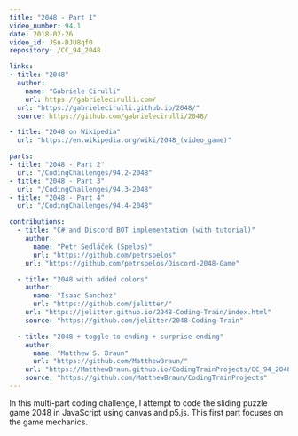 ```yaml
---
title: "2048 - Part 1"
video_number: 94.1
date: 2018-02-26
video_id: JSn-DJU8qf0
repository: /CC_94_2048

links:
- title: "2048"
  author:
    name: "Gabriele Cirulli"
    url: https://gabrielecirulli.com/
  url: "https://gabrielecirulli.github.io/2048/"
  source: https://github.com/gabrielecirulli/2048/

- title: "2048 on Wikipedia"
  url: "https://en.wikipedia.org/wiki/2048_(video_game)"

parts:
- title: "2048 - Part 2"
  url: "/CodingChallenges/94.2-2048"
- title: "2048 - Part 3"
  url: "/CodingChallenges/94.3-2048"
- title: "2048 - Part 4"
  url: "/CodingChallenges/94.4-2048"

contributions:
  - title: "C# and Discord BOT implementation (with tutorial)"
    author:
      name: "Petr Sedláček (Spelos)"
      url: "https://github.com/petrspelos"
    url: "https://github.com/petrspelos/Discord-2048-Game"

  - title: "2048 with added colors"
    author:
      name: "Isaac Sanchez"
      url: "https://github.com/jelitter/"
    url: "https://jelitter.github.io/2048-Coding-Train/index.html"
    source: "https://github.com/jelitter/2048-Coding-Train"

  - title: "2048 + toggle to ending + surprise ending"
    author:
      name: "Matthew S. Braun"
      url: "https://github.com/MatthewBraun/"
    url: "https://MatthewBraun.github.io/CodingTrainProjects/CC_94_2048/index.html"
    source: "https://github.com/MatthewBraun/CodingTrainProjects"
---
```


In this multi-part coding challenge, I attempt to code the sliding puzzle game 2048 in JavaScript using canvas and p5.js. This first part focuses on the game mechanics.
